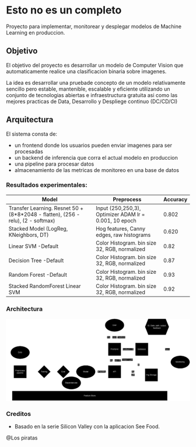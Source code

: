 # Esto no es un completo

Proyecto para implementar, monitorear y desplegar modelos de Machine Learning en produccion.

## Objetivo 
El objetivo del proyecto es desarrollar un modelo de Computer Vision que automaticamente realice una clasificacion binaria sobre imagenes.

La idea es desarrollar una pruebade concepto de un modelo relativamente sencillo pero estable, mantenible, escalable y eficiente utilizando un conjunto de tecnologias abiertas e infraestructura gratuita asi como las mejores practicas de Data, Desarrollo y Despliege continuo (DC/CD/CI)

## Arquitectura
El sistema consta de:

- un frontend donde los usuarios pueden enviar imagenes para ser procesadas
- un backend de inferencia que corra el actual modelo en produccion
- una pipeline para procesar datos
- almacenamiento de las metricas de monitoreo en una base de datos

### Resultados experimentales:

|Model|Preprocess|Accuracy|
|--|--|--|
|Transfer Learning. Resnet 50 + (8\*8\*2048 - flatten), (256 - relu), (2 - softmax)|Input (250,250,3), Optimizer ADAM lr = 0.001, 10 epoch |0.802 |
|Stacked Model (LogReg, KNeighbors, DT)|Hog features, Canny edges, raw histograms|0.620|
|Linear SVM -Default|Color Histogram. bin size 32, RGB, normalized|0.82|
|Decision Tree -Default|Color Histogram. bin size 32, RGB, normalized|0.87|
|Random Forest -Default|Color Histogram. bin size 32, RGB, normalized|0.93|
|Stacked RandomForest Linear SVM|Color Histogram. bin size 32, RGB, normalized|0.92|

### Architectura

![alt text](https://github.com/pippo-sci/NotHotDog/blob/BaseTransferLearning_CNN/Architecture.drawio.png?raw=true)


### Creditos
- Basado en la serie Silicon Valley con la aplicacion See Food.

@Los piratas
